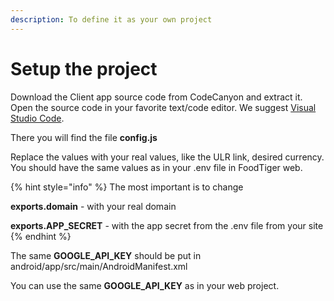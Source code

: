 ```yaml
---
description: To define it as your own project
---
```


# Setup the project

Download the Client app source code from CodeCanyon and extract it.  
Open the source code in your favorite text/code editor. We suggest [Visual Studio Code](https://code.visualstudio.com/).

There you will find the file **config.js**

Replace the values with your real values, like the ULR link, desired currency. You should have the same values as in your .env file in FoodTiger web.

{% hint style="info" %}
The most important is to change

**exports.domain** - with your real domain

**exports.APP\_SECRET** - with the app secret from the .env file from your site
{% endhint %}

The same **GOOGLE\_API\_KEY** should be put in android/app/src/main/AndroidManifest.xml

You can use the same **GOOGLE\_API\_KEY** as in your web project.

